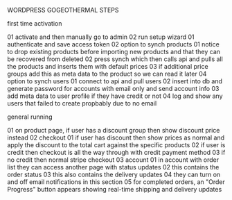 WORDPRESS GOGEOTHERMAL STEPS


first time activation

01 activate and then manually go to admin
02 run setup wizard
    01 authenticate and save access token
    02 option to synch products
        01 notice to drop existing products before importing new products and that they can be recovered from deleted
        02 press synch which then calls api and pulls all the products and inserts them with default prices
        03 if additional price groups add this as meta data to the product so we can read it later
    04 option to synch users
        01 connect to api and pull users
        02 insert into db and generate password for accounts with email only and send account info
        03 add meta data to user profile if they have credit or not
        04 log and show any users that failed to create propbably due to no email


general running

01 on product page, if user has a discount group then show discount price instead
02 checkout
    01 if user has discount then show prices as normal and apply the discount to the total cart against the specific products
    02 if user is credit then checkout is all the way through with credit payment method
    03 if no credit then normal stripe checkout
03 account
    01 in account with order list they can access another page with status updates
    02 this contains the order status
    03 this also contains the delivery updates
    04 they can turn on and off email notifications in this section
    05 for completed orders, an "Order Progress" button appears showing real-time shipping and delivery updates